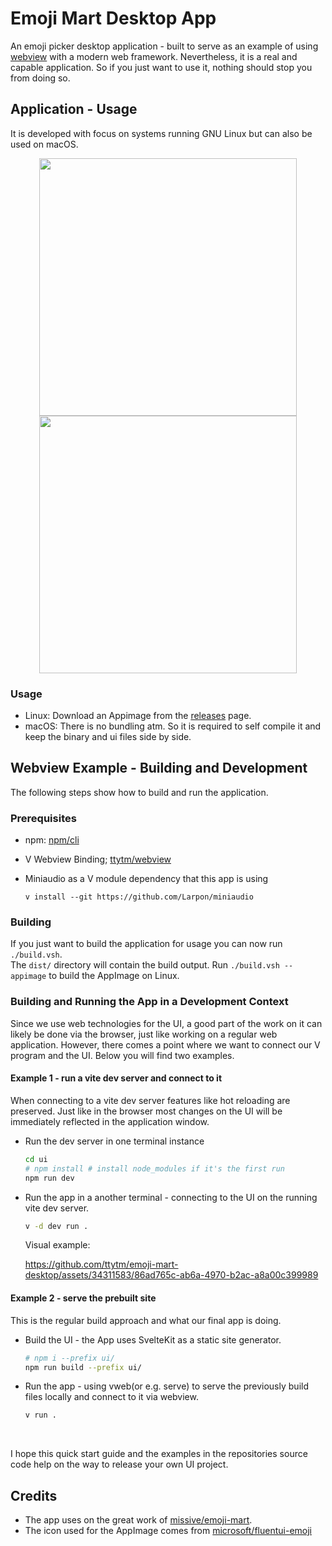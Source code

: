 # Emoji Mart Desktop App

An emoji picker desktop application - built to serve as an example of using [webview](https://github.com/ttytm/webview) with a modern web framework.
Nevertheless, it is a real and capable application. So if you just want to use it, nothing should stop you from doing so.

## Application - Usage

It is developed with focus on systems running GNU Linux but can also be used on macOS.

<div align="center">
  <img width="412" src="https://github.com/ttytm/emoji-mart-desktop/assets/34311583/bce465bb-9d72-4c96-af94-e3a758657bc3">
  <img width="412" src="https://github.com/ttytm/emoji-mart-desktop/assets/34311583/b01099d8-6883-4c4b-9346-975bf675b0a4">
</div>

### Usage

- Linux: Download an Appimage from the [releases](https://github.com/ttytm/emoji-mart-desktop/releases) page.
- macOS: There is no bundling atm. So it is required to self compile it and keep the binary and ui files side by side.</sub>

## Webview Example - Building and Development

The following steps show how to build and run the application.

### Prerequisites

- npm: [npm/cli](https://github.com/npm/cli)

- V Webview Binding; [ttytm/webview](https://github.com/ttytm/webview)

- Miniaudio as a V module dependency that this app is using

  ```
  v install --git https://github.com/Larpon/miniaudio
  ```

### Building

If you just want to build the application for usage you can now run `./build.vsh`. \
The `dist/` directory will contain the build output. Run `./build.vsh --appimage` to build the AppImage on Linux.

### Building and Running the App in a Development Context

Since we use web technologies for the UI, a good part of the work on it can likely be done via the browser, just like working on a regular web application.
However, there comes a point where we want to connect our V program and the UI. Below you will find two examples.

#### Example 1 - run a vite dev server and connect to it

When connecting to a vite dev server features like hot reloading are preserved.
Just like in the browser most changes on the UI will be immediately reflected in the application window.

- Run the dev server in one terminal instance

  ```sh
  cd ui
  # npm install # install node_modules if it's the first run
  npm run dev
  ```

- Run the app in a another terminal - connecting to the UI on the running vite dev server.

  ```sh
  v -d dev run .
  ```

  Visual example:

  https://github.com/ttytm/emoji-mart-desktop/assets/34311583/86ad765c-ab6a-4970-b2ac-a8a00c399989

#### Example 2 - serve the prebuilt site

This is the regular build approach and what our final app is doing.

- Build the UI - the App uses SvelteKit as a static site generator.

  ```sh
  # npm i --prefix ui/
  npm run build --prefix ui/
  ```

- Run the app - using vweb(or e.g. serve) to serve the previously build files locally and connect to it via webview.

  ```sh
  v run .
  ```

<br>

I hope this quick start guide and the examples in the repositories source code help on the way to release your own UI project.

## Credits

- The app uses on the great work of [missive/emoji-mart](https://github.com/missive/emoji-mart).
- The icon used for the AppImage comes from [microsoft/fluentui-emoji](https://github.com/microsoft/fluentui-emoji)
